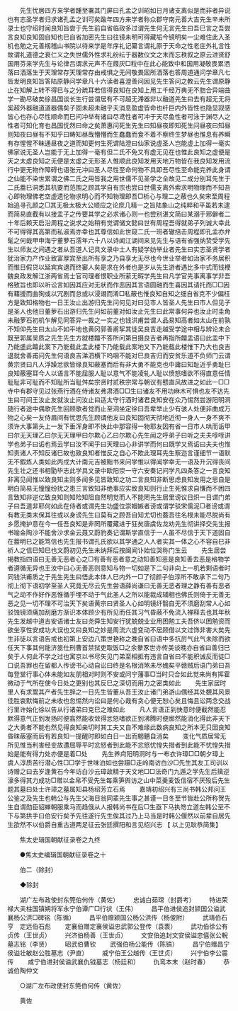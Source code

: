 <!-- { "loadSidebar": true } -->
　　先生忧居四方来学者踵至署其门屏曰孔孟之训昭如日月诸支离似是而非者异说也有志圣学者归求诸孔孟之训可矣踰年四方来学者称众郡守南元善大吉先生辛未所录士也守绍时闻良知旨尝于先生前自省临政多过谓先生何无言先生曰吾巳言之吾尝言良知良知固自知也巳自省加密先生曰往镜未明可得藏垢今镜明矣一尘难住此入圣机也勉之元善剏稽山书院以待来学是年序礼记纂言谓礼原于天命之性老庄外礼言性故谓礼道德之衰仁义之失世儒外性求礼纷纭于器数仪文之末而忘秩叙之原云进贤舒国用芬来学先生与论律吕谓求元声不在葭灰□粒中在此心能致中和国用凝敬畏累洒落曰洒落生于天理常存天理常存由戒惧之无间敬畏固所洒落也答周道通问学章凡七皆发明良知旨答陆原静问学章凡十六读者喜澄善问因见先生答问之教云先生谓原静止在知解上转不得巳与之分疏耳若信得良知在良知上用工千经万典无不脗合异端曲学一勘尽破矣徐昌国谈长生行尝谓居有不可超无滞器非以融道先生曰去有超无无将奚超外器融道道器偶矣子固未超未融乎夫消息盈虚皆命也纤巨内外皆性也隐显寂感皆心也存心尽性顺命而巳问冲举有诸曰尽鸢性者可冲于天尽鱼性者可泳于渊尽人之性者可知化育也昌国怃然曰命之矣萧惠问死生先生曰知昼夜即知死生问昼夜曰知昼则知夜曰昼有不知乎曰畴知昼哉懵懵而生蠢蠢而食不着不察终生梦昼也惟息有养瞬有存惺惺不昧通昼夜之道而知更何生死谓陆澄曰仙家说虚圣人岂能虚上加得一毫实佛家说无圣人岂能于无上加得一毫有但二氏不免又有虚无见在也惟此良知之虚便是天之太虚良知之无便是太虚之无形圣人惟顺此良知发用天地万物皆在我良知发用流行中更无物作障碍也语张元冲曰圣人尽性至命何物不具即吾尽性至命能完养此身谓之仙能不染世累谓之佛二氏之用皆我之用世儒不见圣学之全故见二成分别耳先生于二氏葢巳洞悉其机要而范围之顾其学自有宗也尝曰世儒支离外索求明物理而不知吾心即物理佛老空虚遗伦物求明心而不知物理即吾□析心与理二之蔽也久矣宋至周程始追寻孔颜之□其无极太极大公顺应之论庶几精一之旨陆象山之纯粹和平虽若未逮而简易直截有以接孟子之传要其学之必求诸心则一也尝别湛文简曰某溺于邪僻者二十年后赖天启沿周程之说求之始稍有觉谓储文懿曰世有周程吾得就弟子列诚大幸此不可得得其高第而私淑焉亦幸也其尊信如此世窥二氏一班者辙掊击周程即孔孟亦弁髦之何哉甲申海宁董萝石澐年六十八以诗闻江湖间来见先生与语有省强纳贽受学先生以师友之间遇之者从吾道人记具文录中士人有疑学妨举业者先生曰实志圣贤学者犹治家力产作业致富厚宾至出所有享之乃自享尢无尽也今世业举者如治家不务居积而惟日假贷以延宾宾退而终窭人矣是求在外者也是岁从先生游者遇比多中式而钱楩魏良政发解江浙两省焉士官司理者恨职业所萦无暇学先生曰凡学官先事离事学非吾格致旨也即以听讼言如因其应对无状而作恶因其言语圆融而生喜因其请托而□□因有藉援而曲狥或以冗剧而怠或以浸谮而淆□私蔽也惟良知自知之细自省克不少偏枉方是致知格物也一日王汝止出游归先生问何见对曰见市人皆圣人先生曰市人但见子是圣人也他日董萝石出游归先生问如前董对如汝止先生曰此常事何异也汝止时圭角未融萝石初机乍解见同答异一裁之一实之也钱洪甫尝谓人品易知高者如太山在前孰不知仰先生曰太山不如平地也黄冈郭善甫挈其徒吴良吉走越受学途中相与辨论未合既至郭属吴质之先生先生方就楼饘不答所问第目摄良吉者再指所饘盂语曰此盂中下乃能盛此饘此案下乃能载此盂此楼下乃能载此案地又下乃能载此楼惟下乃大也良吉退就舍善甫问先生何语良吉涕泗横下呜咽不能对巳良吉归而安贫乐道不负师门云谓黄宗贤曰凡人浮躁忿欲皆缘良知蔽塞而后有非大勇不能克也中庸曰知耻近乎勇耻巳良知蔽塞耳今人以语言不能屈服人耻以意气不能凌轧人耻以愤怒嗜欲不得直意任情耻耻非可耻而不知耻所当耻舛矣宗贤时贰秩宗常与朝议有戆直风故进之如此一□□寺中有郡守见过张燕行酒在侍诸友弗肃酒□□生曰诸友不用功麻木可惧也友不达先生曰可间王汝止友就汝止问汝止曰适太守行酒时诸君良知安在众乃惕然尝游阳明洞随行者途中偶歌先生回顾歌者觉而止至洞坐定徐曰吾辈举止少有骇人处便非曲成万物之心矣一友侍眉间有忧思先生顾谓他友曰良知固彻天彻地近彻一身人一身不爽不须许大事第头上一发下垂浑身即不快此中那容得一物耶友因有省一日市人哄而诟甲曰尔无天理乙曰尔无天理甲曰尔欺心乙曰尔欺心先生闻之呼弟子曰听之夫夫啍啍讲学也弟子曰诟也焉云学曰汝不闻乎曰天理曰心非讲学而何曰既学又焉诟曰夫夫也惟知责诸人不知反诸巳故也致良知者惟反之自心不欺此理耳先生察迩言谨细节一语默无不鍜炼人类如此丙戌大计南元吉被黜书来问学惟以得闻学幸无一语及升沉得丧间先生壮之还书相勖毕志此学具文录中欧阳崇一守六安奏记问学凡四条答之一言良知非离见闻惟以致良知主则多闻多见皆致知之功二言良知非断思虑良知发用之思自是明白简易无憧憧纷扰之患三言致知非绝事应实致良知则行止生死惟求自慊而不困四言致知非逆亿致良知则知险知阻自然明觉而人不能罔先生居里谤议日炽一日谓门弟子曰吾道非耶何如此在侍者或谓先生功盛位崇媢嫉者谤或谓学驳宋儒泥□者谤或谓有教无类末保其往或以身谤先生曰莫有之顾吾自知尤切也葢吾往名根未能尽脱尚有乡愿掩护意在今一任吾良知是非罔所覆藏进于狂矣唐虞佐龙劝先生彻讲择交先生报书喻金陶沙不能舍沙求金云聂又蔚豹奏记谓斯学直信于一人虽不尽信于天下道固自在葢明巳之能笃信也先生报书谓孔氏欲以其学通之人人者实其一体之心不容自巳非祈人之信巳知巳也文蔚初见先生未纳拜后按闽闻讣始位哭称门生云 
　　先生居尝揭教指四语曰无善无恶者心之□有善有恶者意之动知善知恶是良知善去恶是格物学者遵循无异也王汝中曰心无善恶则意知与物一切如是下二句非向上一机若剩语者时同钱洪甫质之于先生先生曰悟此本体人巳内外一□了彻颜子伯淳所不敢承下二句乃彻上彻下语初学至圣人究竟无尽云先生尝语薛尚谦曰无善无恶者理之静有善有恶者气之动不作好作恶惟循乎埋不动于气此圣人之所以能裁成辅相也佛氏则倚于无善无恶之见一切不理不可治天下矣语黄宗曰贤圣人心如明镜纤翳自无不须磨刮常人心如驳蚀镜须痛加刮磨方渐识本体顾少有所见而任其习气昏蔽不免流入禅释去也其年秋先生发越中道吉安语诸士友曰尧舜生知安行犹兢兢业业用困勉工夫吾侪以困勉资而欲坐享性安成功大误也又曰良知之妙是周流六虚变动不居顾借以文过饰非害大矣先生非徒以言语告戒也初第上安边八策世艳称之晚自省曰语中多抗厉气此气未除而欲任天下事其何能济筮仕刑曹首禁狱吏取饭□之余豢豕世亦传美谈晚亦自省曰善归巳矣于人何此不学之过也寓京以书尽矢见门弟至相抵有违言自省曰不能积诚反而徒□口说吾罪也在留都人传谤书心动自讼曰终是名根消煞未尽媿矣平赣贼后语门弟曰吾每登堂行事心体未能如友朋相对时则不安或问宁藩事□当时只合如此觉来尚有挥霍微动于气所在使今日处之更别也其反巳之深切而用力之密类如此 
　　先生家居时里人有求鬻其产者先生辞之一日先生皆董从吾王汝止诸门弟游山偶经其处覩其风景佳胜衷默悔前之未收也忽惕然内讼曰是何心哉有贪心便无恕心矣且悔且讼两念交战行里许始化徐以告从行诸弟曰克巳之难如此 
　　凡人言语正到快意时便截然能忍默得意气正到发扬时便翕然能收敛得忿怒嗜欲正到沸腾时便廓然能消化得此非天下之大勇者不能也然见得良知亲切时其工夫又自不难缘此数病良知之所本无只因良知昏昧蔽塞而后有若良知一提醒时即如白日一出而魍魉自消矣 
　　变化气质居常无所见惟当利害经变故遭屈辱平时忿怒者到此能不忿怒忧惶失措者到此能不忧惶失措始是能有得力处亦便是着□处 
　　先生养疴阳明洞时与一布衣许璋□□朝夕璋上虞人淳质苦行潜心性□□学于世味泊如也尝蹑□走岭南访白沙□先生其友工司训以诗赠之曰去岁逢黄石今年访白沙云璋故精于天文地□□法奇门九遁之学先生后擒逆濠多得其力成功□赠以金帛不受先生每乘笋舆访之山中菜羮麦饭信宿不厌殁后先生题其墓曰处士许璋之墓属知县杨绍芳立石焉 
　　嘉靖初绍兴有三尚书韩公邦问王公鉴之及先生也韩公与先生父海日翁同辈先生事之甚谨一日冬至节皆赴公所称贺先生自谓勋臣貂蝉朝服乘马而趋俄从人报韩尚书在后□生亟下马执笏立道左韩公至不下与第拱手曰伯安行矣予先往遂行先生俟其过乃上马当是时韩公偃然以前辈自居先生欿然不以伯爵自重古道两足征云张廷撰阳和言见绍兴志 
【 以上见耿恭简集】 

　　焦太史辑国朝献征录卷之九终 

　　●焦太史编辑国朝献征录卷之十 

　　伯二（除封） 

　　◆除封 

　　湖广左布政使封东筦伯何传（黄佐） 
　　忠诚白茹瑺（封爵考） 
　　特进荣禄大夫柱国镇朔将军永宁伯谭广□行状（王伟） 
　　昌平伯进侯追封颕国公谥武襄杨公洪□碑铭（陈循） 
　　昌平伯赠颍国公杨公洪传（杨俊附） 
　　武靖伯石亨　定远伯石彪 
　　定襄伯赠定襄侯谥忠武郭公登传（袁袠） 
　　武功伯徐公有贞传（王世贞） 
　　兴济伯杨善（王世贞） 
　　文安伯追封文安侯谥忠僖张公輗墓志铭（李贤） 
　　昭武伯曹钦 
　　武强伯杨公能传（陈镐） 
　　昌宁伯赠昌宁侯谥壮敏赵公胜墓志（尹直） 
　　威宁伯王公越传（王世贞） 
　　兴宁伯李公震传 
　　咸宁伯进封侯谥武襄仇钺墓志（杨廷和） 
　　仇鸾本末（赵时春） 
　　恭诚伯陶仲文 

　　○湖广左布政使封东筦伯何传（黄佐） 

　　黄佐 
